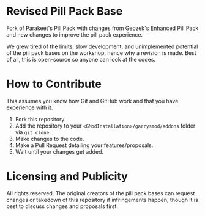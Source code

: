# Revised Pill Pack Base
Fork of Parakeet's Pill Pack with changes from Geozek's Enhanced Pill Pack and new changes to improve the pill pack experience.

We grew tired of the limits, slow development, and unimplemented potential of the pill pack bases on the workshop, hence why a revision is made. Best of all, this is open-source so anyone can look at the codes.

# How to Contribute

This assumes you know how Git and GitHub work and that you have experience with it.
1. Fork this repository
2. Add the repository to your `<GModInstallation>/garrysmod/addons` folder via `git clone`.
3. Make changes to the code.
4. Make a Pull Request detailing your features/proposals.
5. Wait until your changes get added.

# Licensing and Publicity

All rights reserved. The original creators of the pill pack bases can request changes or takedown of this repository if infringements happen, though it is best to discuss changes and proposals first.